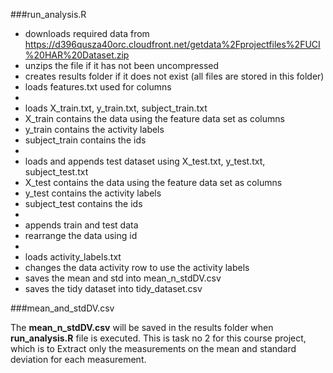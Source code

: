 ###run_analysis.R

* downloads required data from https://d396qusza40orc.cloudfront.net/getdata%2Fprojectfiles%2FUCI%20HAR%20Dataset.zip
* unzips the file if it has not been uncompressed
* creates results folder if it does not exist (all files are stored in this folder)
* loads features.txt used for columns
* 
* loads X_train.txt, y_train.txt, subject_train.txt
* X_train contains the data using the feature data set as columns
* y_train contains the activity labels
* subject_train contains the ids
* 
* loads and appends test dataset using X_test.txt, y_test.txt, subject_test.txt
* X_test contains the data using the feature data set as columns
* y_test contains the activity labels
* subject_test contains the ids
* 
* appends train and test data
* rearrange the data using id
* 
* loads activity_labels.txt
* changes the data activity row to use the activity labels
* saves the mean and std into mean_n_stdDV.csv
* saves the tidy dataset into tidy_dataset.csv


###mean_and_stdDV.csv

The **mean_n_stdDV.csv** will be saved in the results folder when **run_analysis.R** file is executed.
This is task no 2 for this course project, which is to Extract  only the measurements on the mean and standard deviation for each measurement.  
